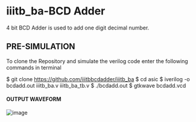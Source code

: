 # iiitb_ba-BCD Adder 
4 bit BCD Adder is used to add one digit decimal number.

## PRE-SIMULATION
To clone the Repository and simulate the verilog code enter the following commands in terminal

$ git clone https://github.com/iiitbbcdadder/iiitb_ba
$ cd asic
$ iverilog -o bcdadd.out iiitb_ba.v iiitb_ba_tb.v
$ ./bcdadd.out
$ gtkwave bcdadd.vcd








#### OUTPUT WAVEFORM
![image](https://user-images.githubusercontent.com/110079800/181347832-a8093974-1f31-4a78-a8e3-da1dccb1c685.png)





